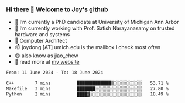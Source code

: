 ### Hi there 👋 Welcome to Joy's github

- 🔭 I’m currently a PhD candidate at University of Michigan Ann Arbor
- 🌱 I’m currently working with Prof. Satish Narayanasamy on trusted hardware and systems
- 👯 Computer Architect
- 📫 joydong [AT] umich.edu is the mailbox I check most often
- 😄 also know as jiao_chew
- 💬 read more at [my website](https://joydddd.github.io/)
<!--START_SECTION:waka-->

```txt
From: 11 June 2024 - To: 18 June 2024

C++        7 mins          █████████████▒░░░░░░░░░░░   53.71 %
Makefile   3 mins          ███████░░░░░░░░░░░░░░░░░░   27.80 %
Python     2 mins          ████▓░░░░░░░░░░░░░░░░░░░░   18.49 %
```

<!--END_SECTION:waka-->
